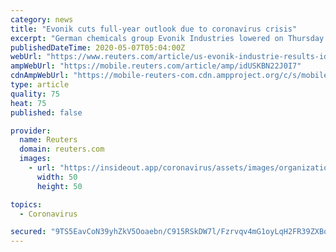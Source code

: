 ```yaml
---
category: news
title: "Evonik cuts full-year outlook due to coronavirus crisis"
excerpt: "German chemicals group Evonik Industries lowered on Thursday its full-year outlook for 2020, citing challenges in logistics and production amid the coronavirus pandemic."
publishedDateTime: 2020-05-07T05:04:00Z
webUrl: "https://www.reuters.com/article/us-evonik-industrie-results-idUSKBN22J0I7"
ampWebUrl: "https://mobile.reuters.com/article/amp/idUSKBN22J0I7"
cdnAmpWebUrl: "https://mobile-reuters-com.cdn.ampproject.org/c/s/mobile.reuters.com/article/amp/idUSKBN22J0I7"
type: article
quality: 75
heat: 75
published: false

provider:
  name: Reuters
  domain: reuters.com
  images:
    - url: "https://insideout.app/coronavirus/assets/images/organizations/reuters.com-50x50.jpg"
      width: 50
      height: 50

topics:
  - Coronavirus

secured: "9TS5EavCoN39yhZkV5Ooaebn/C915RSkDW7l/Fzrvqv4mG1oyLqH2FR39ZXBoFHkTnDquLnd1LOrmYZq2W+y2Q0OF0anbo0GJHVkIoo+R93vf2tAIMR0I8HQgavD/1sEWXoATy86sC2od668pEz/cDd5ELE9rZQmn5OIybPIT3ObbcwlfTO9yfRhN2/P9V+TX+oM3xeeoMZJaZrMA80FZ2ZvQqsUP97kB47/1JQztEhMcfUuFkWIyRWzQSvNlGLI6s2JzEN9elw3qpJBRC7OCr5auFsa7M1RxLo18/DEqxPx/VCXx2PCenztb4Bsdd1JBV9gTyQ3pTyNsQB7pCtooodZi6rM80nF/PiJCcVRD7lZcRJmysT4qk6vMefZiJgsnRhf4AqK8c0abDI9zEMQpSgd5pqbF2XDh9dDW6CmetAF6QOd0VjiA84AUr+qqGNSYwOKNB65Ym4iPpxZlff5zozy+ssYEkbckr0CsxFuWgI=;OO3q7qcXF8KaTSJ0iCzj9A=="
---
```



